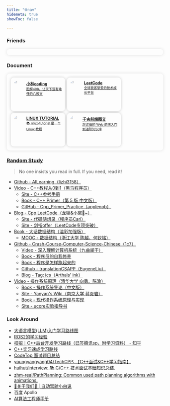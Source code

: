 ```yaml
---
title: "🌐nav"
hidemeta: true
showToc: false

---
```




### Friends

<div class="links-container">
  <!-- more -->
</div>


### Document

<div class="links-container">


  <div class="link-box">
    <a class="link" href="https://www.xiaolincoding.com/" target="_blank">
      <img src="https://cdn.xiaolincoding.com/icon.webp" alt="icon">
      <div>
        <span class="name">小林coding</span>
        <div class="description">图解408，让天下没有难懂的八股文</div>
      </div>
    </a>
  </div>


  <div class="link-box">
    <a class="link" href="https://leetcode.cn/problemset/" target="_blank">
      <img src="https://assets.leetcode.cn/aliyun-lc-upload/uploaded_files/2021/03/73c9f099-abbe-4d94-853f-f8abffd459cd/leetcode.png" alt="icon">
      <div>
        <span class="name">LeetCode</span>
        <div class="description">全球极客挚爱的技术成长平台</div>
      </div>
    </a>
  </div>


  <div class="link-box">
    <a class="link" href="https://dunwu.github.io/linux-tutorial/" target="_blank">
      <img src="https://dunwu.github.io/linux-tutorial/images/dunwu-logo-100.png" alt="icon">
      <div>
        <span class="name">LINUX TUTORIAL</span>
        <div class="description">📚 linux-tutorial 是一个 Linux 教程</div>
      </div>
    </a>
  </div>


  <div class="link-box">
    <a class="link" href="https://web.qianguyihao.com/" target="_blank">
      <img src="https://img.smyhvae.com/20200919-blog-bg.jpg" alt="icon">
      <div>
        <span class="name">千古前端图文</span>
        <div class="description">超详细的 Web 前端入门到进阶知识库</div>
      </div>
    </a>
  </div>


  <!-- more -->

</div>



### [Random Study](https://csdiy.wiki/)

> No one insists you read in full. If you need, read it!

- [Github - AILearning（lizhi3158）](https://github.com/lizhi3158/AILearning)
- [Video - C++教程从0到1（黑马程序员）](https://www.bilibili.com/video/BV1et411b73Z/)
  - [Site - C++参考手册](https://cppreference.cn/w/)
  - [Book - C++ Primer（第 5 版 中文版）](https://book.douban.com/subject/25708312/)
  - [GitHub - Cpp\_Primer\_Practice（applenob）](https://github.com/applenob/Cpp_Primer_Practice)
- [Blog - Cpp LeetCode（龙犊&小窝🪹~）](https://biglonglong.github.io/home/posts/know/cpp-leetcode/)
  - [Site - 代码随想录（程序员Carl）](https://www.programmercarl.com/)
  - [Site - 剑指offer（LeetCode专项突破）](https://leetcode.cn/problem-list/b4bIXob4/)
- [Book - 大话数据结构（溢彩加强版）](https://book.douban.com/subject/35229404/)
  - [MOOC - 数据结构（浙江大学 陈越、何钦铭）](https://www.icourse163.org/course/zju-93001)
- [Github - Crash-Course-Computer-Science-Chinese（1c7）](https://github.com/1c7/Crash-Course-Computer-Science-Chinese)
  - [Video - 深入理解计算机系统（九曲阑干）](https://www.bilibili.com/video/BV1cD4y1D7uR/)
  - [Book - 程序员的自我修养](https://book.douban.com/subject/3652388/)
  - [Book - 程序是怎样跑起来的](https://book.douban.com/subject/26365491/)
  - [Github - translationCSAPP（EugeneLiu）](https://github.com/EugeneLiu/translationCSAPP)
  - [Blog - Tag: ics（Arthals' ink）](https://arthals.ink/tags/ics)
- [Video - 操作系统原理（清华大学 向勇、陈渝）](https://www.bilibili.com/video/BV1uW411f72n/?spm_id_from=333.337.search-card.all.click&vd_source=1a278fe24f00dd5c69f2875b5add5a19)
  - [Book - 操作系统导论（中文版）](https://itanken.github.io/ostep-chinese/)
  - [Site - Yanyan's Wiki（南京大学 蒋炎岩）](https://jyywiki.cn/)
  - [Book - 现代操作系统原理与实现](https://book.douban.com/subject/35208251/)
  - [Site - ucore实验指导书](https://learningos.github.io/ucore_os_webdocs/)



### Look Around

- [大语言模型(LLM)入门学习路线图](https://blog.csdn.net/2401_84494441/article/details/143867081)
- [ROS2的学习经验](https://blog.csdn.net/qq_64079631/article/details/133621574)
- [校招｜C++后台开发学习路线（已签腾讯sp，附学习资料） - 知乎](https://zhuanlan.zhihu.com/p/61457047)
- [C++实习速成学习路线](https://www.wolai.com/ustcse/69ChCiD9xPBx9NAjpjyR3J)
- [CodeTop 面试题目总结](https://codetop.cc/home)
- [youngyangyang04/TechCPP: 【C++面试&C++学习指南】](https://github.com/youngyangyang04/TechCPP)
- [huihut/interview: 📚 C/C++ 技术面试基础知识总结.](https://interview.huihut.com/#/)
- [zhm-real/PathPlanning: Common used path planning algorithms with animations.](https://github.com/zhm-real/PathPlanning)
- [🧙关于我们🧙 | 自动驾驶小白说](https://www.helloxiaobai.cn/about)
- 百度 Apollo
- [AI算法工程师手册](https://www.huaxiaozhuan.com/)



<style>
  .links-container {
    display: flex;
    justify-content: flex-start;
    flex-wrap: wrap;
    padding: 10px; 
    border-radius: 10px;
    box-shadow: 0 0 10px rgba(105, 105, 105, 0.2);
  }
  .link-box {
    display: flex;
    margin: 0.6%;
    max-width: 32%;
    padding: 10px;
    border-radius: 10px;
    box-shadow: 0 0 10px rgba(0, 0, 0, 0.2);
  }
  .link {
    display: flex;
    text-align: left;
    color: var(--content);
  }
  .link img {
    width: 30%;
    height: auto;
    border-radius: 50%;
    margin-right: 8px;
  }
  .link .name {
    font-size: 0.9em;
    font-weight: bold;
  }
  .link .description {
    font-size: 0.75em;
    font-weight: normal;
  }
</style>
